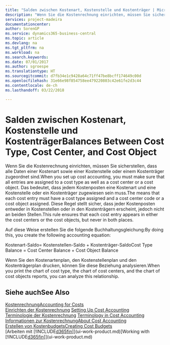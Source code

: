 ```yaml
---
title: "Salden zwischen Kostenart, Kostenstelle und Kostenträger | Microsoft Docs"
description: "Wenn Sie die Kostenrechnung einrichten, müssen Sie sicherstellen, dass alle Daten einer Kostenart sowie einer Kostenstelle oder einem Kostenträger zugeordnet sind. Das bedeutet, dass jedem Kostenposten eine Kostenart und eine Kostenstelle oder ein Kostenträger zugewiesen sein muss. Diese Regel stellt sicher, dass jeder Kostenposten entweder in Kostenstellen oder in den Kostenträgern erscheint, jedoch nicht an beiden Stellen."
services: project-madeira
documentationcenter: 
author: SorenGP
ms.service: dynamics365-business-central
ms.topic: article
ms.devlang: na
ms.tgt_pltfrm: na
ms.workload: na
ms.search.keywords: 
ms.date: 07/01/2017
ms.author: sgroespe
ms.translationtype: HT
ms.sourcegitcommit: d7fb34e1c9428a64c71ff47be8bcff174649c00d
ms.openlocfilehash: 31e66e98f854758ee479220803c42e61fe2d3c44
ms.contentlocale: de-ch
ms.lasthandoff: 03/22/2018

---
```

# <a name="balances-between-cost-type-cost-center-and-cost-object"></a><span data-ttu-id="6c75a-105">Salden zwischen Kostenart, Kostenstelle und Kostenträger</span><span class="sxs-lookup"><span data-stu-id="6c75a-105">Balances Between Cost Type, Cost Center, and Cost Object</span></span>
<span data-ttu-id="6c75a-106">Wenn Sie die Kostenrechnung einrichten, müssen Sie sicherstellen, dass alle Daten einer Kostenart sowie einer Kostenstelle oder einem Kostenträger zugeordnet sind.</span><span class="sxs-lookup"><span data-stu-id="6c75a-106">When you set up cost accounting, you must make sure that all entries are assigned to a cost type as well as a cost center or a cost object.</span></span> <span data-ttu-id="6c75a-107">Das bedeutet, dass jedem Kostenposten eine Kostenart und eine Kostenstelle oder ein Kostenträger zugewiesen sein muss.</span><span class="sxs-lookup"><span data-stu-id="6c75a-107">The means that each cost entry must have a cost type assigned and a cost center code or a cost object assigned.</span></span> <span data-ttu-id="6c75a-108">Diese Regel stellt sicher, dass jeder Kostenposten entweder in Kostenstellen oder in den Kostenträgern erscheint, jedoch nicht an beiden Stellen.</span><span class="sxs-lookup"><span data-stu-id="6c75a-108">This rule ensures that each cost entry appears in either the cost centers or the cost objects, but never in both places.</span></span>  

 <span data-ttu-id="6c75a-109">Auf diese Weise erstellen Sie die folgende Buchhaltungsgleichung:</span><span class="sxs-lookup"><span data-stu-id="6c75a-109">By doing this, you create the following accounting equation:</span></span>  

 <span data-ttu-id="6c75a-110">Kostenart-Saldo= Kostenstellen-Saldo + Kostenträger-Saldo</span><span class="sxs-lookup"><span data-stu-id="6c75a-110">Cost Type Balance = Cost Center Balance + Cost Object Balance</span></span>  

 <span data-ttu-id="6c75a-111">Wenn Sie den Kostenartenplan, den Kostenstellenplan und den Kostenträgerplan drucken, können Sie diese Beziehung analysieren.</span><span class="sxs-lookup"><span data-stu-id="6c75a-111">When you print the chart of cost type, the chart of cost centers, and the chart of cost objects reports, you can analyze this relationship.</span></span>  

## <a name="see-also"></a><span data-ttu-id="6c75a-112">Siehe auch</span><span class="sxs-lookup"><span data-stu-id="6c75a-112">See Also</span></span>  
[<span data-ttu-id="6c75a-113">Kostenrechnung</span><span class="sxs-lookup"><span data-stu-id="6c75a-113">Accounting for Costs</span></span>](finance-manage-cost-accounting.md)  
 <span data-ttu-id="6c75a-114">[Einrichten der Kostenrechnung](finance-set-up-cost-accounting.md) </span><span class="sxs-lookup"><span data-stu-id="6c75a-114">[Setting Up Cost Accounting](finance-set-up-cost-accounting.md) </span></span>  
 <span data-ttu-id="6c75a-115">[Terminologie der Kostenrechnung](finance-terminology-in-cost-accounting.md) </span><span class="sxs-lookup"><span data-stu-id="6c75a-115">[Terminology in Cost Accounting](finance-terminology-in-cost-accounting.md) </span></span>  
 [<span data-ttu-id="6c75a-116">Informationen zur Kostenrechnung</span><span class="sxs-lookup"><span data-stu-id="6c75a-116">About Cost Accounting</span></span>](finance-about-cost-accounting.md)  
 [<span data-ttu-id="6c75a-117">Erstellen von Kostenbudgets</span><span class="sxs-lookup"><span data-stu-id="6c75a-117">Creating Cost Budgets</span></span>](finance-create-cost-budgets.md)  
 <span data-ttu-id="6c75a-118">[Arbeiten mit [!INCLUDE[d365fin](includes/d365fin_md.md)]](ui-work-product.md)</span><span class="sxs-lookup"><span data-stu-id="6c75a-118">[Working with [!INCLUDE[d365fin](includes/d365fin_md.md)]](ui-work-product.md)</span></span>

